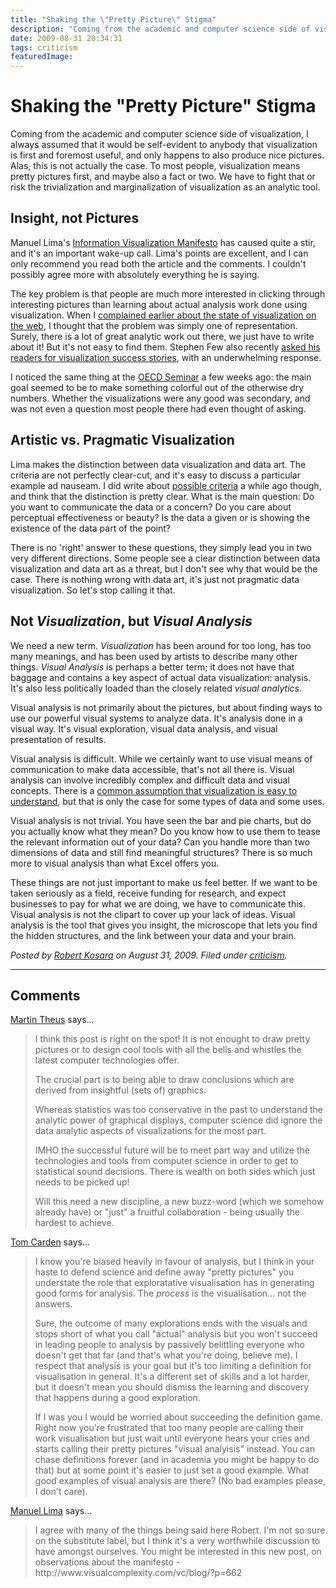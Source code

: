 ```yaml
---
title: "Shaking the \"Pretty Picture\" Stigma"
description: "Coming from the academic and computer science side of visualization, I always assumed that it would be self-evident to anybody that visualization is first and foremost useful, and only happens to also produce nice pictures. Alas, this is not actually the case. To most people, visualization means pretty pictures first, and maybe also a fact or two. We have to fight that or risk the trivialization and marginalization of visualization as an analytic tool."
date: 2009-08-31 20:34:31
tags: criticism
featuredImage: 
---
```


# Shaking the "Pretty Picture" Stigma

Coming from the academic and computer science side of visualization, I always assumed that it would be self-evident to anybody that visualization is first and foremost useful, and only happens to also produce nice pictures. Alas, this is not actually the case. To most people, visualization means pretty pictures first, and maybe also a fact or two. We have to fight that or risk the trivialization and marginalization of visualization as an analytic tool.

## Insight, not Pictures

Manuel Lima's <a href="http://www.visualcomplexity.com/vc/blog/?p=644">Information Visualization Manifesto</a> has caused quite a stir, and it's an important wake-up call. Lima's points are excellent, and I can only recommend you read both the article and the comments. I couldn't possibly agree more with absolutely everything he is saying.

The key problem is that people are much more interested in clicking through interesting pictures than learning about actual analysis work done using visualization. When I <a href="/blog/2009/a-better-vis-web-community">complained earlier about the state of visualization on the web</a>, I thought that the problem was simply one of representation. Surely, there is a lot of great analytic work out there, we just have to write about it! But it's not easy to find them. Stephen Few also recently <a href="http://www.perceptualedge.com/blog/?p=601">asked his readers for visualization success stories</a>, with an underwhelming response.

I noticed the same thing at the <a href="/blog/2009/oecd-seminar-turning-statistics-into-knowledge.html">OECD Seminar</a> a few weeks ago: the main goal seemed to be to make something colorful out of the otherwise dry numbers. Whether the visualizations were any good was secondary, and was not even a question most people there had even thought of asking.

## Artistic vs. Pragmatic Visualization

Lima makes the distinction between data visualization and data art. The criteria are not perfectly clear-cut, and it's easy to discuss a particular example ad nauseam. I did write about <a href="/blog/2007/tale-of-two-types#a-tale-of-two-types-of-visualization-and-much-confusion">possible criteria</a> a while ago though, and think that the distinction is pretty clear. What is the main question: Do you want to communicate the data or a concern? Do you care about perceptual effectiveness or beauty? Is the data a given or is showing the existence of the data part of the point?

There is no 'right' answer to these questions, they simply lead you in two very different directions. Some people see a clear distinction between data visualization and data art as a threat, but I don't see why that would be the case. There is nothing wrong with data art, it's just not pragmatic data visualization. So let's stop calling it that.

## Not <em>Visualization</em>, but <em>Visual Analysis</em>

We need a new term. <em>Visualization</em> has been around for too long, has too many meanings, and has been used by artists to describe many other things. <em>Visual Analysis</em> is perhaps a better term; it does not have that baggage and contains a key aspect of actual data visualization: analysis. It's also less politically loaded than the closely related <em>visual analytics</em>.

Visual analysis is not primarily about the pictures, but about finding ways to use our powerful visual systems to analyze data. It's analysis done in a visual way. It's visual exploration, visual data analysis, and visual presentation of results.

Visual analysis is difficult. While we certainly want to use visual means of communication to make data accessible, that's not all there is. Visual analysis can involve incredibly complex and difficult data and visual concepts. There is a <a href="http://www.datavisualization.ch/articles/data-visualization-is-a-tool-too">common assumption that visualization is easy to understand</a>, but that is only the case for some types of data and some uses.

Visual analysis is not trivial. You have seen the bar and pie charts, but do you actually know what they mean? Do you know how to use them to tease the relevant information out of your data? Can you handle more than two dimensions of data and still find meaningful structures? There is so much more to visual analysis than what Excel offers you.

These things are not just important to make us feel better. If we want to be taken seriously as a field, receive funding for research, and expect businesses to pay for what we are doing, we have to communicate this. Visual analysis is not the clipart to cover up your lack of ideas. Visual analysis is the tool that gives you insight, the microscope that lets you find the hidden structures, and the link between your data and your brain.


_Posted by <a href="/about">Robert Kosara</a> on August 31, 2009. Filed under [criticism](/section/criticism)._


<aside class="comments">

---
## Comments

<a href="http://www.theusRus.de" rel="nofollow noopener" target="_blank">Martin Theus</a> says…
>	<p>I think this post is right on the spot! It is not enought to draw pretty pictures or to design cool tools with all the bells and whistles the latest computer technologies offer.</p>
>	<p>The crucial part is to being able to draw conclusions which are derived from insightful (sets of) graphics.</p>
>	<p>Whereas statistics was too conservative in the past to understand the analytic power of graphical displays, computer science did ignore the data analytic aspects of visualizations for the most part.</p>
>	<p>IMHO the successful future will be to meet part way and utilize the technologies and tools from computer science in order to get to statistical sound decisions. There is wealth on both sides which just needs to be picked up!</p>
>	<p>Will this need a new discipline, a new buzz-word (which we somehow already have) or "just" a fruitful collaboration - being usually the hardest to achieve.</p>

<a href="http://www.tom-carden.co.uk" rel="nofollow noopener" target="_blank">Tom Carden</a> says…
>	<p>I know you're biased heavily in favour of analysis, but I think in your haste to defend science and define away "pretty pictures" you understate the role that exploratative visualisation has in generating good forms for analysis. The <em>process</em> is the visualisation... not the answers.</p>
>	<p>Sure, the outcome of many explorations ends with the visuals and stops short of what you call "actual" analysis but you won't succeed in leading people to analysis by passively belittling everyone who doesn't get that far (and that's what you're doing, believe me). I respect that analysis is your goal but it's too limiting a definition for visualisation in general. It's a different set of skills and a lot harder, but it doesn't mean you should dismiss the learning and discovery that happens during a good exploration.</p>
>	<p>If I was you I would be worried about succeeding the definition game. Right now you're frustrated that too many people are calling their work visualisation but just wait until everyone hears your cries and starts calling their pretty pictures "visual analyisis" instead. You can chase definitions forever (and in academia you might be happy to do that) but at some point it's easier to just set a good example. What good examples of visual analysis are there? (No bad examples please, I don't care).</p>

<a href="http://www.visualcomplexity.com" rel="nofollow noopener" target="_blank">Manuel Lima</a> says…
>	<p>I agree with many of the things being said here Robert. I'm not so sure on the substitute label, but I think it's a very worthwhile discussion to have amongst ourselves. You might be interested in this new post, on observations about the manifesto - http://www.visualcomplexity.com/vc/blog/?p=662</p>

</aside>

